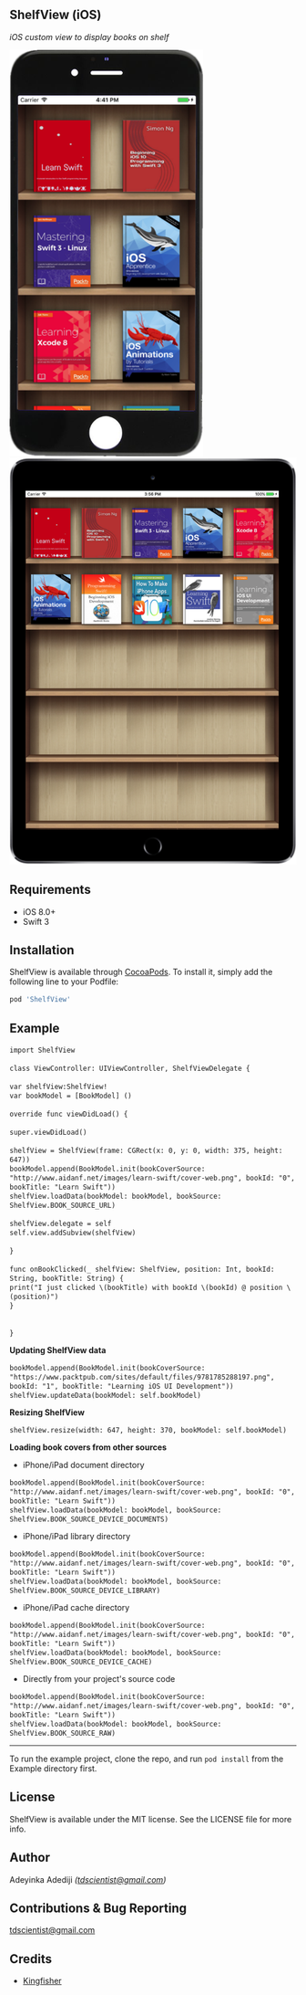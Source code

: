 ## ShelfView (iOS) ##

*iOS custom view to display books on shelf*

<img src="iphone.png" width="340"> <img src="ipad.png" width="528">



Requirements
--------

* iOS 8.0+
* Swift 3


Installation
--------

ShelfView is available through [CocoaPods](http://cocoapods.org). To install
it, simply add the following line to your Podfile:

```ruby
pod 'ShelfView'
```

Example 
--------

```
import ShelfView

class ViewController: UIViewController, ShelfViewDelegate {

var shelfView:ShelfView!
var bookModel = [BookModel] ()

override func viewDidLoad() {

super.viewDidLoad()

shelfView = ShelfView(frame: CGRect(x: 0, y: 0, width: 375, height: 647))        
bookModel.append(BookModel.init(bookCoverSource: "http://www.aidanf.net/images/learn-swift/cover-web.png", bookId: "0", bookTitle: "Learn Swift"))          
shelfView.loadData(bookModel: bookModel, bookSource: ShelfView.BOOK_SOURCE_URL)       

shelfView.delegate = self        
self.view.addSubview(shelfView)

}

func onBookClicked(_ shelfView: ShelfView, position: Int, bookId: String, bookTitle: String) {
print("I just clicked \(bookTitle) with bookId \(bookId) @ position \(position)")
}


}
```


**Updating ShelfView data**
```
bookModel.append(BookModel.init(bookCoverSource: "https://www.packtpub.com/sites/default/files/9781785288197.png", bookId: "1", bookTitle: "Learning iOS UI Development"))
shelfView.updateData(bookModel: self.bookModel)
```


**Resizing ShelfView**
```
shelfView.resize(width: 647, height: 370, bookModel: self.bookModel)
```


**Loading book covers from other sources**

* iPhone/iPad document directory
```
bookModel.append(BookModel.init(bookCoverSource: "http://www.aidanf.net/images/learn-swift/cover-web.png", bookId: "0", bookTitle: "Learn Swift"))          
shelfView.loadData(bookModel: bookModel, bookSource: ShelfView.BOOK_SOURCE_DEVICE_DOCUMENTS)
``` 



* iPhone/iPad library directory
```
bookModel.append(BookModel.init(bookCoverSource: "http://www.aidanf.net/images/learn-swift/cover-web.png", bookId: "0", bookTitle: "Learn Swift"))          
shelfView.loadData(bookModel: bookModel, bookSource: ShelfView.BOOK_SOURCE_DEVICE_LIBRARY)
```



* iPhone/iPad cache directory
```
bookModel.append(BookModel.init(bookCoverSource: "http://www.aidanf.net/images/learn-swift/cover-web.png", bookId: "0", bookTitle: "Learn Swift"))          
shelfView.loadData(bookModel: bookModel, bookSource: ShelfView.BOOK_SOURCE_DEVICE_CACHE)
``` 

* Directly from your project's source code
```
bookModel.append(BookModel.init(bookCoverSource: "http://www.aidanf.net/images/learn-swift/cover-web.png", bookId: "0", bookTitle: "Learn Swift"))          
shelfView.loadData(bookModel: bookModel, bookSource: ShelfView.BOOK_SOURCE_RAW)
``` 

-----
To run the example project, clone the repo, and run `pod install` from the Example directory first.

License
--------

ShelfView is available under the MIT license. See the LICENSE file for more info.

Author
--------

Adeyinka Adediji _(tdscientist@gmail.com)_


Contributions & Bug Reporting
--------

tdscientist@gmail.com 



Credits 
--------

* [Kingfisher](https://github.com/onevcat/Kingfisher)


